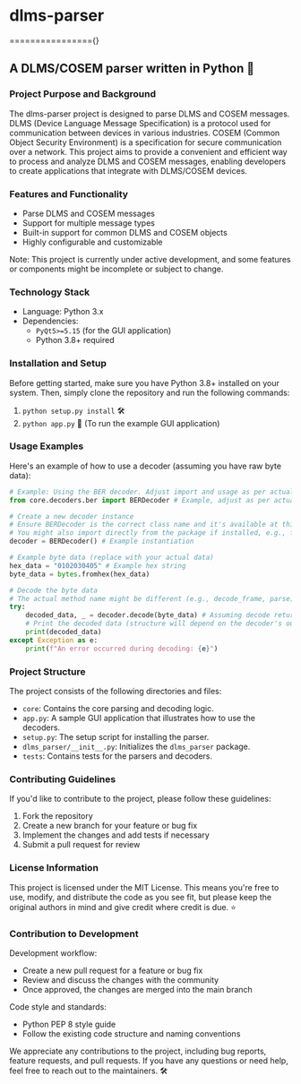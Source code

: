 # dlms-parser
================{}

A DLMS/COSEM parser written in Python 🚀
-----------------------------------------

### Project Purpose and Background

The dlms-parser project is designed to parse DLMS and COSEM messages. DLMS (Device Language Message Specification) is a protocol used for communication between devices in various industries. COSEM (Common Object Security Environment) is a specification for secure communication over a network. This project aims to provide a convenient and efficient way to process and analyze DLMS and COSEM messages, enabling developers to create applications that integrate with DLMS/COSEM devices.

### Features and Functionality

* Parse DLMS and COSEM messages
* Support for multiple message types
* Built-in support for common DLMS and COSEM objects
* Highly configurable and customizable

Note: This project is currently under active development, and some features or components might be incomplete or subject to change.

### Technology Stack

* Language: Python 3.x
* Dependencies:
    * `PyQt5>=5.15` (for the GUI application)
    * Python 3.8+ required

### Installation and Setup

Before getting started, make sure you have Python 3.8+ installed on your system. Then, simply clone the repository and run the following commands:

1. `python setup.py install` 🛠️
2. `python app.py` 🔧 (To run the example GUI application)

### Usage Examples

Here's an example of how to use a decoder (assuming you have raw byte data):

```python
# Example: Using the BER decoder. Adjust import and usage as per actual class names and methods.
from core.decoders.ber import BERDecoder # Example, adjust as per actual class names

# Create a new decoder instance
# Ensure BERDecoder is the correct class name and it's available at this path.
# You might also import directly from the package if installed, e.g., from dlms_parser.core.decoders.ber import BERDecoder
decoder = BERDecoder() # Example instantiation

# Example byte data (replace with your actual data)
hex_data = "0102030405" # Example hex string
byte_data = bytes.fromhex(hex_data)

# Decode the byte data
# The actual method name might be different (e.g., decode_frame, parse)
try:
    decoded_data, _ = decoder.decode(byte_data) # Assuming decode returns a tuple
    # Print the decoded data (structure will depend on the decoder's output)
    print(decoded_data)
except Exception as e:
    print(f"An error occurred during decoding: {e}")

```

### Project Structure

The project consists of the following directories and files:

* `core`: Contains the core parsing and decoding logic.
* `app.py`: A sample GUI application that illustrates how to use the decoders.
* `setup.py`: The setup script for installing the parser.
* `dlms_parser/__init__.py`: Initializes the `dlms_parser` package.
* `tests`: Contains tests for the parsers and decoders.

### Contributing Guidelines

If you'd like to contribute to the project, please follow these guidelines:

1. Fork the repository
2. Create a new branch for your feature or bug fix
3. Implement the changes and add tests if necessary
4. Submit a pull request for review

### License Information

This project is licensed under the MIT License. This means you're free to use, modify, and distribute the code as you see fit, but please keep the original authors in mind and give credit where credit is due. ⭐

### Contribution to Development

Development workflow:

* Create a new pull request for a feature or bug fix
* Review and discuss the changes with the community
* Once approved, the changes are merged into the main branch

Code style and standards:

* Python PEP 8 style guide
* Follow the existing code structure and naming conventions

We appreciate any contributions to the project, including bug reports, feature requests, and pull requests. If you have any questions or need help, feel free to reach out to the maintainers. 🛠️